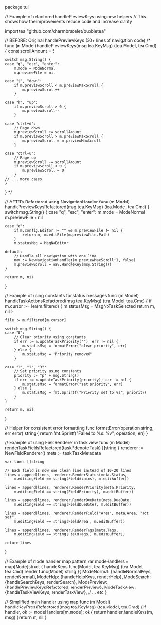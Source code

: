 package tui

// Example of refactored handlePreviewKeys using new helpers
// This shows how the improvements reduce code and increase clarity

import tea "github.com/charmbracelet/bubbletea"

// BEFORE: Original handlePreviewKeys (30+ lines of navigation code)
/*
func (m Model) handlePreviewKeys(msg tea.KeyMsg) (tea.Model, tea.Cmd) {
	const scrollAmount = 5
	
	switch msg.String() {
	case "q", "esc", "enter":
		m.mode = ModeNormal
		m.previewFile = nil
		
	case "j", "down":
		if m.previewScroll < m.previewMaxScroll {
			m.previewScroll++
		}
		
	case "k", "up":
		if m.previewScroll > 0 {
			m.previewScroll--
		}
		
	case "ctrl+d":
		// Page down
		m.previewScroll += scrollAmount
		if m.previewScroll > m.previewMaxScroll {
			m.previewScroll = m.previewMaxScroll
		}
		
	case "ctrl+u":
		// Page up
		m.previewScroll -= scrollAmount
		if m.previewScroll < 0 {
			m.previewScroll = 0
		}
	// ... more cases
	}
}
*/

// AFTER: Refactored using NavigationHandler
func (m Model) handlePreviewKeysRefactored(msg tea.KeyMsg) (tea.Model, tea.Cmd) {
	switch msg.String() {
	case "q", "esc", "enter":
		m.mode = ModeNormal
		m.previewFile = nil
		
	case "e":
		if m.config.Editor != "" && m.previewFile != nil {
			return m, m.editFile(m.previewFile.Path)
		}
		m.statusMsg = MsgNoEditor
		
	default:
		// Handle all navigation with one line
		nav := NewNavigationHandler(m.previewMaxScroll+1, false)
		m.previewScroll = nav.HandleKey(msg.String())
	}
	
	return m, nil
}

// Example of using constants for status messages
func (m Model) handleTaskActionsRefactored(msg tea.KeyMsg) (tea.Model, tea.Cmd) {
	if m.cursor >= len(m.filtered) {
		m.statusMsg = MsgNoTaskSelected
		return m, nil
	}
	
	file := m.filtered[m.cursor]
	
	switch msg.String() {
	case "0":
		// Clear priority using constants
		if err := m.updateTaskPriority(""); err != nil {
			m.statusMsg = formatError("clear priority", err)
		} else {
			m.statusMsg = "Priority removed"
		}
		
	case "1", "2", "3":
		// Set priority using constants
		priority := "p" + msg.String()
		if err := m.updateTaskPriority(priority); err != nil {
			m.statusMsg = formatError("set priority", err)
		} else {
			m.statusMsg = fmt.Sprintf("Priority set to %s", priority)
		}
	}
	
	return m, nil
}

// Helper for consistent error formatting
func formatError(operation string, err error) string {
	return fmt.Sprintf("Failed to %s: %v", operation, err)
}

// Example of using FieldRenderer in task view
func (m Model) renderTaskFieldsRefactored(task *denote.Task) []string {
	renderer := NewFieldRenderer()
	meta := task.TaskMetadata
	
	var lines []string
	
	// Each field is now one clean line instead of 10-20 lines
	lines = append(lines, renderer.RenderStatus(meta.Status, 
		m.editingField == string(FieldStatus), m.editBuffer))
	
	lines = append(lines, renderer.RenderPriority(meta.Priority,
		m.editingField == string(FieldPriority), m.editBuffer))
	
	lines = append(lines, renderer.RenderDueDate(meta.DueDate,
		m.editingField == string(FieldDueDate), m.editBuffer))
		
	lines = append(lines, renderer.RenderField("Area", meta.Area, "not set",
		m.editingField == string(FieldArea), m.editBuffer))
		
	lines = append(lines, renderer.RenderTags(meta.Tags,
		m.editingField == string(FieldTags), m.editBuffer))
	
	return lines
}

// Example of mode handler map pattern
var modeHandlers = map[Mode]struct {
	handleKeys func(Model, tea.KeyMsg) (tea.Model, tea.Cmd)
	render     func(Model) string
}{
	ModeNormal:   {handleNormalKeys, renderNormal},
	ModeHelp:     {handleHelpKeys, renderHelp},
	ModeSearch:   {handleSearchKeys, renderSearch},
	ModePreview:  {handlePreviewKeysRefactored, renderPreview},
	ModeTaskView: {handleTaskViewKeys, renderTaskView},
	// ... etc
}

// Simplified main handler using map
func (m Model) handleKeyPressRefactored(msg tea.KeyMsg) (tea.Model, tea.Cmd) {
	if handler, ok := modeHandlers[m.mode]; ok {
		return handler.handleKeys(m, msg)
	}
	return m, nil
}